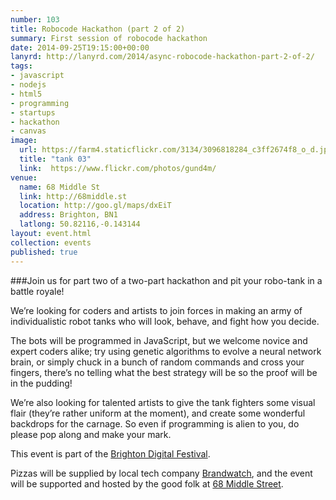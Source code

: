 ```yaml
---
number: 103
title: Robocode Hackathon (part 2 of 2)
summary: First session of robocode hackathon
date: 2014-09-25T19:15:00+00:00
lanyrd: http://lanyrd.com/2014/async-robocode-hackathon-part-2-of-2/
tags:
- javascript
- nodejs
- html5
- programming
- startups
- hackathon
- canvas
image:
  url: https://farm4.staticflickr.com/3134/3096818284_c3ff2674f8_o_d.jpg
  title: "tank 03"
  link:  https://www.flickr.com/photos/gund4m/
venue:
  name: 68 Middle St
  link: http://68middle.st
  location: http://goo.gl/maps/dxEiT
  address: Brighton, BN1
  latlong: 50.82116,-0.143144
layout: event.html
collection: events
published: true
---
```


###Join us for part two of a two-part hackathon and pit your robo-tank in a battle royale!

We’re looking for coders and artists to join forces in making an army of individualistic robot tanks who will look, behave, and fight how you decide.

The bots will be programmed in JavaScript, but we welcome novice and expert coders alike; try using genetic algorithms to evolve a neural network brain, or simply chuck in a bunch of random commands and cross your fingers, there’s no telling what the best strategy will be so the proof will be in the pudding!

We’re also looking for talented artists to give the tank fighters some visual flair (they’re rather uniform at the moment), and create some wonderful backdrops for the carnage. So even if programming is alien to you, do please pop along and make your mark.

This event is part of the [Brighton Digital Festival](http://www.brightondigitalfestival.co.uk).

Pizzas will be supplied by local tech company [Brandwatch](http://www.brandwatch.com), and the event will be supported and hosted by the good folk at [68 Middle Street](http://68middle.st).
